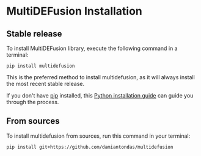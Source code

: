 # MultiDEFusion Installation

## Stable release

To install MultiDEFusion library, execute the following command in a terminal:

```
pip install multidefusion
```

This is the preferred method to install multidefusion, as it will always install the most recent stable release.

If you don't have [pip](https://pip.pypa.io) installed, this [Python installation guide](http://docs.python-guide.org/en/latest/starting/installation/) can guide you through the process.

## From sources

To install multidefusion from sources, run this command in your terminal:

```
pip install git+https://github.com/damiantondas/multidefusion
```
